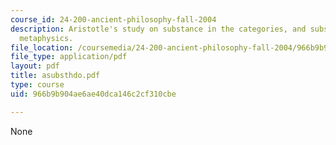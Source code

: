```yaml
---
course_id: 24-200-ancient-philosophy-fall-2004
description: Aristotle's study on substance in the categories, and substance in the
  metaphysics.
file_location: /coursemedia/24-200-ancient-philosophy-fall-2004/966b9b904ae6ae40dca146c2cf310cbe_asubsthdo.pdf
file_type: application/pdf
layout: pdf
title: asubsthdo.pdf
type: course
uid: 966b9b904ae6ae40dca146c2cf310cbe

---
```

None